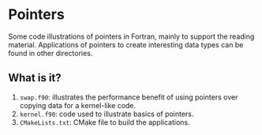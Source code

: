 # Pointers

Some code illustrations of pointers in Fortran, mainly to support the reading
material.  Applications of pointers to create interesting data types can be
found in other directories.


## What is it?

1. `swap.f90`: illustrates the performance benefit of using pointers over
   copying data for a kernel-like code.
1. `kernel.f90`: code used to illustrate basics of pointers.
1. `CMakeLists.txt`: CMake file to build the applications.
